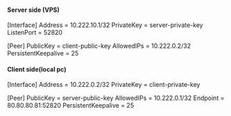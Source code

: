 #### Server side (VPS)

[Interface]
Address = 10.222.10.1/32
PrivateKey = server-private-key
ListenPort = 52820

[Peer]
PublicKey = client-public-key
AllowedIPs = 10.222.0.2/32
PersistentKeepalive = 25

#### Client side(local pc)

[Interface]
Address = 10.222.0.2/32
PrivateKey = client-private-key

[Peer]
PublicKey = server-public-key
AllowedIPs = 10.222.0.1/32
Endpoint = 80.80.80.81:52820
PersistentKeepalive = 25
